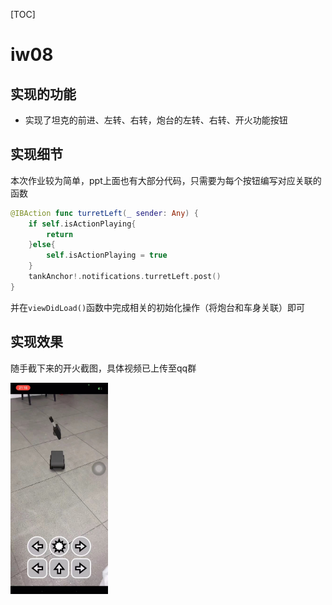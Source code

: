 [TOC]

# iw08

## 实现的功能

- 实现了坦克的前进、左转、右转，炮台的左转、右转、开火功能按钮

## 实现细节

本次作业较为简单，ppt上面也有大部分代码，只需要为每个按钮编写对应关联的函数

```swift
@IBAction func turretLeft(_ sender: Any) {
    if self.isActionPlaying{
        return
    }else{
        self.isActionPlaying = true
    }
    tankAnchor!.notifications.turretLeft.post()
}
```

并在`viewDidLoad()`函数中完成相关的初始化操作（将炮台和车身关联）即可

## 实现效果

随手截下来的开火截图，具体视频已上传至qq群

<img src="report.assets/image-20221226152405134.png" alt="image-20221226152405134" style="zoom:33%;" />